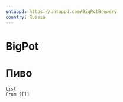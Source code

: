 ```yaml
---
untappd: https://untappd.com/BigPotBrewery
country: Russia
---
```

# BigPot

# Пиво

```dataview
List 
From [[]]

```
